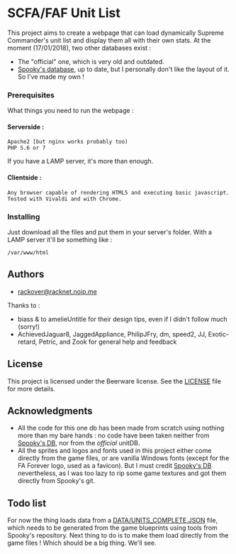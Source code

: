 # SCFA/FAF Unit List
This project aims to create a webpage that can load dynamically Supreme Commander's unit list and display them all with their own stats.
At the moment (17/01/2018), two other databases exist :
- The "official" one, which is very old and outdated.
- [Spooky's database](https://github.com/spooky/unitdb), up to date, but I personally don't like the layout of it. 
So I've made my own !

### Prerequisites

What things you need to run the webpage :

####    Serverside :
```
Apache2 [but nginx works probably too)
PHP 5.6 or 7
```
If you have a LAMP server, it's more than enough.

####     Clientside :
```
Any browser capable of rendering HTML5 and executing basic javascript.
Tested with Vivaldi and with Chrome.
```

### Installing

Just download all the files and put them in your server's folder. 
With a LAMP server it'll be something like :
```
/var/www/html
```
## Authors

* [rackover@racknet.noip.me](https://github.com/Rackover)

Thanks to :
* biass & to amelieUntitle  for their design tips, even if I didn't follow much (sorry!)
* AchievedJaguar8, 
  JaggedAppliance, 
  PhilipJFry, 
  dm, 
  speed2, 
  JJ, 
  Exotic-retard, 
  Petric, 
  and Zook for general help and feedback

## License

This project is licensed under the Beerware license. See the [LICENSE](LICENSE) file for more details.

## Acknowledgments

* All the code for this one db has been made from scratch using nothing more than my bare hands : no code have been taken neither from  [Spooky's DB](https://github.com/spooky/unitdb), nor from the *official* unitDB.
* All the sprites and logos and fonts used in this project either come directly from the game files, or are vanilla Windows fonts (except for the FA Forever logo, used as a favicon). But I must credit [Spooky's DB](https://github.com/spooky/unitdb) nevertheless, as I was too lazy to rip some game textures and got them directly from Spooky's git.

## Todo list

For now the thing loads data from a [DATA/UNITS_COMPLETE.JSON](UNIT.JSON) file, which needs to be generated from the game blueprints using tools from Spooky's repository. Next thing to do is to make them load directly from the game files ! Which should be a big thing. We'll see.
